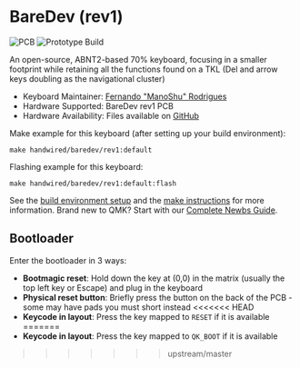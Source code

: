 # BareDev (rev1)

![PCB](https://i.imgur.com/byquO5u.png)
![Prototype Build](https://i.imgur.com/fkizunN.png)

An open-source, ABNT2-based 70% keyboard, focusing in a smaller footprint while retaining all the functions found on a TKL (Del and arrow keys doubling as the navigational cluster)

* Keyboard Maintainer: [Fernando "ManoShu" Rodrigues](https://github.com/ManoShu)
* Hardware Supported: BareDev rev1 PCB
* Hardware Availability: Files available on [GitHub](https://github.com/ManoShu/BareDev)

Make example for this keyboard (after setting up your build environment):

    make handwired/baredev/rev1:default

Flashing example for this keyboard:

    make handwired/baredev/rev1:default:flash

See the [build environment setup](https://docs.qmk.fm/#/getting_started_build_tools) and the [make instructions](https://docs.qmk.fm/#/getting_started_make_guide) for more information. Brand new to QMK? Start with our [Complete Newbs Guide](https://docs.qmk.fm/#/newbs).


## Bootloader

Enter the bootloader in 3 ways:

* **Bootmagic reset**: Hold down the key at (0,0) in the matrix (usually the top left key or Escape) and plug in the keyboard
* **Physical reset button**: Briefly press the button on the back of the PCB - some may have pads you must short instead
<<<<<<< HEAD
* **Keycode in layout**: Press the key mapped to `RESET` if it is available
=======
* **Keycode in layout**: Press the key mapped to `QK_BOOT` if it is available
>>>>>>> upstream/master
